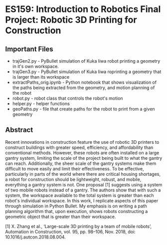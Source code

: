 # ES159: Introduction to Robotics Final Project: Robotic 3D Printing for Construction 

## Important Files 
* trajGen2.py - PyBullet simulation of Kuka Iiwa robot printing a geometry in it's own workspace. 
* trajGen3.py - PyBullet simulation of Kuka Iiwa roprinting a geometry that is larger than its workspace 
* extractPaths_orig.ipynb - Python notebook that shows visualization of the paths being extracted from the geometry, and motion planning of the robot 
* robot.py - robot class that controls the robot's motion 
* helper.py - helper functions
* geoPaths.py - file that create paths for the robot to print from a given geometry 


## Abstract 
Recent innovations in construction feature the use of robotic 3D printers to construct buildings with greater speed, efficiency, and affordability than conventional methods.  However, these robots are often installed on a large gantry system, limiting the scale of the project being built to what the gantry can reach. Additionally, the sheer scale of the gantry systems make them difficult to move easily and limit their effectiveness. To be effective, particularly in parts of the world where  there are critical housing shortages, a robot for construction should be lightweight, robust, and mobile, everything a gantry system is not. One proposal [1]   suggests using a system of two mobile robots instead of a gantry. The authors show that with such a system, the workspace available to the total system is greater than each robot's individual workspace. In this work, I replicate aspects of this paper through simulation in Python Bullet. My emphasis is on writing a path planning algorithm that, upon execution, shows robots constructing a geometric object that is greater than their workspace. 

[1]	X. Zhang et al., ‘Large-scale 3D printing by a team of mobile robots’, Automation in Construction, vol. 95, pp. 98–106, Nov. 2018, doi: 10.1016/j.autcon.2018.08.004.
